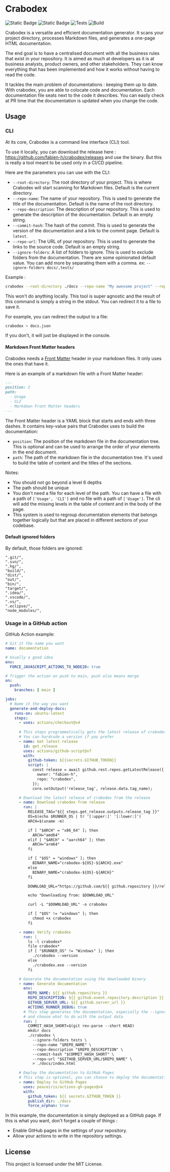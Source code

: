 # Crabodex

![Static Badge](https://img.shields.io/badge/Github-fabien--h%2Fcrabodex-dddddd?logo=github)
![Static Badge](https://img.shields.io/badge/licence-MIT-dddddd?logo=opensourceinitiative&logoColor=%23ffffff)
![Tests](https://img.shields.io/badge/tests-passing-green)
![Build](https://img.shields.io/badge/build-passing-green)


Crabodex is a versatile and efficient documentation generator. It scans your project directory, processes Markdown files, and generates a one-page HTML documentation.

The end goal is to have a centralised document with all the business rules that exist in your repository. It is aimed as much at developers as it is at business analysts, product owners, and other stakeholders. They can know everything that has been implemented and how it works without having to read the code.

It tackles the main problem of documentations : keeping them up to date. With crabodex, you are able to colocate code and documentation. Each documentation file seats next to the code it describes. You can easily check at PR time that the documentation is updated when you change the code.


## Usage

### CLI

At its core, Crabodex is a command line interface (CLI) tool.

To use it locally, you can download the release here : https://github.com/fabien-h/crabodex/releases and use the binary. But this is really a tool meant to be used only in a CI/CD pipeline.

Here are the parameters you can use with the CLI:

- `--root-directory`: The root directory of your project. This is where Crabodex will start scanning for Markdown files. Default is the current directory.
- `--repo-name`: The name of your repository. This is used to generate the title of the documentation. Default is the name of the root directory.
- `--repo-description`: The description of your repository. This is used to generate the description of the documentation. Default is an empty string.
- `--commit-hash`: The hash of the commit. This is used to generate the version of the documentation and a link to the commit page. Default is `latest`.
- `--repo-url`: The URL of your repository. This is used to generate the links to the source code. Default is an empty string.
- `--ignore-folders`: A list of folders to ignore. This is used to exclude folders from the documentation. There are some opinionated default value. You can add more by separating them with a comma. ex: `--ignore-folders docs/,tests/`

Example :

```bash
crabodex --root-directory ./docs --repo-name "My awesome project" --repo-description "This is my awesome project" --commit-hash 1234567890 --repo-url https://github.com/me/my-awesome-project --ignore-folders docs/,tests/
```

This won't do anything locally. This tool is super agnostic and the result of this command is simply a string in the stdout. You can redirect it to a file to save it.

For example, you can redirect the output to a file:

```bash
crabodex > docs.json
```

If you don't, it will just be displayed in the console.

#### Markdown Front Matter headers

Crabodex needs a [Front Matter](https://frontmatter.codes/) header in your markdown files. It only uses the ones that have it.

Here is an example of a markdown file with a Front Matter header:

```markdown
---
position: 2
path:
  - Usage
  - CLI
  - Markdown Front Matter headers
---
```

The Front Matter header is a YAML block that starts and ends with three dashes. It contains key-value pairs that Crabodex uses to build the documentation:
- `position`: The position of the markdown file in the documentation tree. This is optional and can be used to arrange the order of your elements in the end document.
- `path`: The path of the markdown file in the documentation tree. It's used to build the table of content and the titles of the sections.

Notes:
- You should not go beyond a level 6 depths
- The path should be unique
- You don't need a file for each level of the path. You can have a file with a path of `['Usage', 'CLI']` and no file with a path of `['Usage']`. The cli will add the missing levels in the table of content and in the body of the page.
- This system is used to regroup documentation elements that belongs together logically but that are placed in different sections of your codebase.

#### Default ignored folders

By default, those folders are ignored:

```
".git/",
".svn/",
".hg/",
"build/",
"dist/",
"out/",
"bin/",
"target/",
".idea/",
".vscode/",
".vs/",
".eclipse/",
"node_modules/",
```

### Usage in a GitHub action

GitHub Action example:

```yaml
# Git it the name you want
name: documentation

# Usually a good idea
env:
  FORCE_JAVASCRIPT_ACTIONS_TO_NODE20: true

# Trigger the action on push to main, push also means merge
on:
  push:
    branches: [ main ]

jobs:
  # Name it the way you want
  generate-and-deploy-docs:
    runs-on: ubuntu-latest
    steps:
      - uses: actions/checkout@v4
      
      # This steps programmatically gets the latest release of crabodex
      # You can hardcode a version if you prefer
      - name: Get latest release
        id: get_release
        uses: actions/github-script@v7
        with:
          github-token: ${{secrets.GITHUB_TOKEN}}
          script: |
            const release = await github.rest.repos.getLatestRelease({
              owner: "fabien-h",
              repo: "crabodex",
            });
            core.setOutput('release_tag', release.data.tag_name);

      # Download the latest release of crabodex from the release
      - name: Download crabodex from release
        run: |
          RELEASE_TAG="${{ steps.get_release.outputs.release_tag }}"
          OS=$(echo $RUNNER_OS | tr '[:upper:]' '[:lower:]')
          ARCH=$(uname -m)

          if [ "$ARCH" = "x86_64" ]; then
            ARCH="amd64"
          elif [ "$ARCH" = "aarch64" ]; then
            ARCH="arm64"
          fi

          if [ "$OS" = "windows" ]; then
            BINARY_NAME="crabodex-${OS}-${ARCH}.exe"
          else
            BINARY_NAME="crabodex-${OS}-${ARCH}"
          fi

          DOWNLOAD_URL="https://github.com/${{ github.repository }}/releases/download/${RELEASE_TAG}/${BINARY_NAME}"

          echo "Downloading from: $DOWNLOAD_URL"

          curl -L "$DOWNLOAD_URL" -o crabodex

          if [ "$OS" != "windows" ]; then
            chmod +x crabodex
          fi

      - name: Verify crabodex
        run: |
          ls -l crabodex*
          file crabodex*
          if [ "$RUNNER_OS" != "Windows" ]; then
            ./crabodex --version
          else
            ./crabodex.exe --version
          fi

      # Generate the documentation using the downloaded binary
      - name: Generate documentation
        env:
          REPO_NAME: ${{ github.repository }}
          REPO_DESCRIPTION: ${{ github.event.repository.description }}
          GITHUB_SERVER_URL: ${{ github.server_url }}
          ACTIONS_RUNNER_DEBUG: true
        # This step generates the documentation, especially the --ignore-folders
        # and choose what to do with the output data
        run: |
          COMMIT_HASH_SHORT=$(git rev-parse --short HEAD)
          mkdir docs
          ./crabodex \
            --ignore-folders tests \
            --repo-name "$REPO_NAME" \
            --repo-description "$REPO_DESCRIPTION" \
            --commit-hash "$COMMIT_HASH_SHORT" \
            --repo-url "$GITHUB_SERVER_URL/$REPO_NAME" \
            > ./docs/index.html

      # Deploy the documentation to GitHub Pages
      # This step is optional, you can choose to deploy the documentation anywhere
      - name: Deploy to GitHub Pages
        uses: peaceiris/actions-gh-pages@v4
        with:
          github_token: ${{ secrets.GITHUB_TOKEN }}
          publish_dir: ./docs
          force_orphan: true
```

In this example, the documentation is simply deployed as a GitHub page. If this is what you want, don't forget a couple of things :
- Enable GitHub pages in the settings of your repository.
- Allow your actions to write in the repository settings.

## License

This project is licensed under the MIT License.
